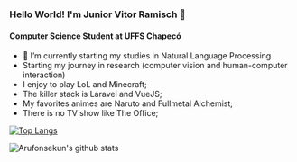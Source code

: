 ### Hello World! I'm Junior Vitor Ramisch 👋

#### Computer Science Student at UFFS Chapecó

- 🌱 I’m currently starting my studies in Natural Language Processing
- Starting my journey in research (computer vision and human-computer interaction)
- I enjoy to play LoL and Minecraft;
- The killer stack is Laravel and VueJS;
- My favorites animes are Naruto and Fullmetal Alchemist;
- There is no TV show like The Office;

[![Top Langs](https://github-readme-stats.vercel.app/api/top-langs/?username=arufonsekun&layout=compact)](https://github.com/anuraghazra/github-readme-stats)

![Arufonsekun's github stats](https://github-readme-stats.vercel.app/api?username=arufonsekun)
<!--
**arufonsekun/arufonsekun** is a ✨ _special_ ✨ repository because its `README.md` (this file) appears on your GitHub profile.

Here are some ideas to get you started:

- 🔭 I’m currently working on ...

- 👯 I’m looking to collaborate on ...
- 🤔 I’m looking for help with ...
- 💬 Ask me about ...
- 📫 How to reach me: ...
- 😄 Pronouns: ...
- ⚡ Fun fact: ...
-->
